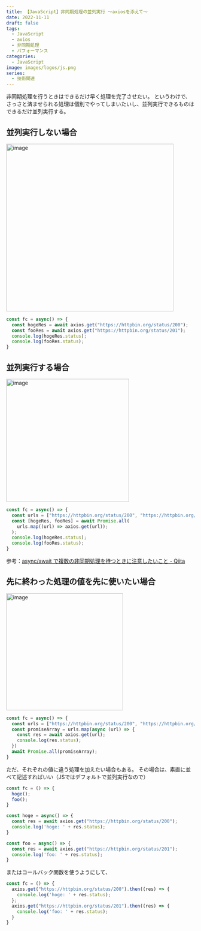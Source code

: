 ```yaml
---
title: 【JavaScript】非同期処理の並列実行 〜axiosを添えて〜
date: 2022-11-11
draft: false
tags:
  - JavaScript
  - axios
  - 非同期処理
  - パフォーマンス
categories:
  - JavaScript
image: images/logos/js.png
series:
  - 技術関連
---
```


非同期処理を行うときはできるだけ早く処理を完了させたい。
というわけで、さっさと済ませられる処理は個別でやってしまいたいし、並列実行できるものはできるだけ並列実行する。

## 並列実行しない場合

<img width="447" alt="image" src="https://user-images.githubusercontent.com/44717752/194204717-bd557e07-08b7-4b98-8a41-4f9b743d8d1c.png">

```js
const fc = async() => {
  const hogeRes = await axios.get("https://httpbin.org/status/200");
  const fooRes = await axios.get("https://httpbin.org/status/201");
  console.log(hogeRes.status);
  console.log(fooRes.status);
}
```


## 並列実行する場合

<img width="328" alt="image" src="https://user-images.githubusercontent.com/44717752/194204758-b021a8ef-f235-403b-86d0-39a8cc86f63c.png">

```js
const fc = async() => {
  const urls = ["https://httpbin.org/status/200", "https://httpbin.org/status/201"];
  const [hogeRes, fooRes] = await Promise.all(
    urls.map((url) => axios.get(url));
  );
  console.log(hogeRes.status);
  console.log(fooRes.status);
}
```

参考：[async/await で複数の非同期処理を待つときに注意したいこと \- Qiita](https://qiita.com/im36-123/items/c0678a46ee0f8e44e150)


## 先に終わった処理の値を先に使いたい場合

<img width="312" alt="image" src="https://user-images.githubusercontent.com/44717752/194204775-abaaecd5-f163-4024-b646-571cfef9ba9e.png">

```js
const fc = async() => {
  const urls = ["https://httpbin.org/status/200", "https://httpbin.org/status/201"];
  const promiseArray = urls.map(async (url) => {
    const res = await axios.get(url);
    console.log(res.status);
  })
  await Promise.all(promiseArray);
}
```

ただ、それぞれの値に違う処理を加えたい場合もある。
その場合は、素直に並べて記述すればいい（JSではデフォルトで並列実行なので）

```js
const fc = () => {
  hoge();
  foo();
}

const hoge = async() => {
  const res = await axios.get("https://httpbin.org/status/200");
  console.log('hoge: ' + res.status);
}

const foo = async() => {
  const res = await axios.get("https://httpbin.org/status/201");
  console.log('foo: ' + res.status);
}
```

またはコールバック関数を使うようにして、

```js
const fc = () => {
  axios.get("https://httpbin.org/status/200").then((res) => {
    console.log('hoge: ' + res.status);
  };
  axios.get("https://httpbin.org/status/201").then((res) => {
    console.log('foo: ' + res.status);
  }
}
```
